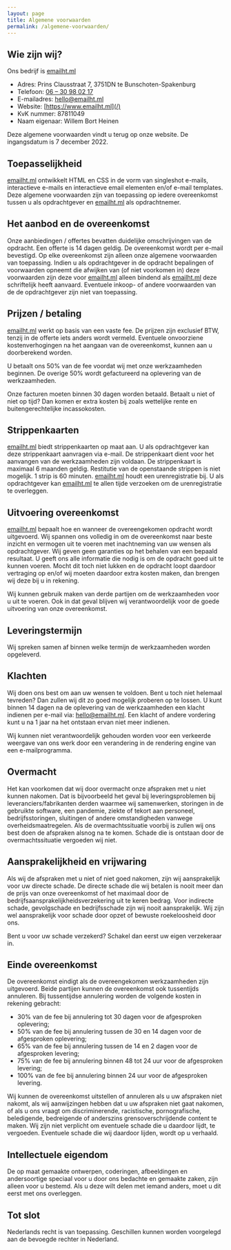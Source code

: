 ```yaml
---
layout: page
title: Algemene voorwaarden
permalink: /algemene-voorwaarden/
---
```


## Wie zijn wij?
Ons bedrijf is [emailht.ml](/)
* Adres: Prins Clausstraat 7, 3751DN te Bunschoten-Spakenburg
* Telefoon: <a href="tel:+31630980217">06 – 30 98 02 17</a>
* E-mailadres: <a href="mailto:hello@emailht.ml">hello@emailht.ml</a>
* Website: [https://www.emailht.ml](/)
* KvK nummer: 87811049
* Naam eigenaar: Willem Bort Heinen

Deze algemene voorwaarden vindt u terug op onze website. De ingangsdatum is 7 december 2022.

## Toepasselijkheid
[emailht.ml](/) ontwikkelt HTML en CSS in de vorm van singleshot e-mails, interactieve e-mails en interactieve email elementen en/of e-mail templates. Deze algemene voorwaarden zijn van toepassing op iedere overeenkomst tussen u als opdrachtgever en [emailht.ml](/) als opdrachtnemer.

## Het aanbod en de overeenkomst
Onze aanbiedingen / offertes bevatten duidelijke omschrijvingen van de opdracht. Een offerte is 14 dagen geldig. De overeenkomst wordt per e-mail bevestigd. Op elke overeenkomst zijn alleen onze algemene voorwaarden van toepassing. Indien u als opdrachtgever in de opdracht bepalingen of voorwaarden opneemt die afwijken van (of niet voorkomen in) deze voorwaarden zijn deze voor [emailht.ml](/) alleen bindend als [emailht.ml](/) deze schriftelijk heeft aanvaard. Eventuele inkoop- of andere voorwaarden van de de opdrachtgever zijn niet van toepassing.

## Prijzen / betaling
[emailht.ml](/) werkt op basis van een vaste fee. De prijzen zijn exclusief BTW, tenzij in de offerte iets anders wordt vermeld. Eventuele onvoorziene kostenverhogingen na het aangaan van de overeenkomst, kunnen aan u doorberekend worden.

U betaalt ons 50% van de fee voordat wij met onze werkzaamheden beginnen. De overige 50% wordt gefactureerd na oplevering van de werkzaamheden.

Onze facturen moeten binnen 30 dagen worden betaald. Betaalt u niet of niet op tijd? Dan komen er extra kosten bij zoals wettelijke rente en buitengerechtelijke incassokosten.

## Strippenkaarten
[emailht.ml](/) biedt strippenkaarten op maat aan. U als opdrachtgever kan deze strippenkaart aanvragen via e-mail. De strippenkaart dient voor het aanvangen van de werkzaamheden zijn voldaan. De strippenkaart is maximaal 6 maanden geldig. Restitutie van de openstaande strippen is niet mogelijk. 1 strip is 60 minuten. [emailht.ml](/) houdt een urenregistratie bij. U als opdrachtgever kan [emailht.ml](/) te allen tijde verzoeken om de urenregistratie te overleggen.

## Uitvoering overeenkomst
[emailht.ml](/) bepaalt hoe en wanneer de overeengekomen opdracht wordt uitgevoerd. Wij spannen ons volledig in om de overeenkomst naar beste inzicht en vermogen uit te voeren met inachtneming van uw wensen als opdrachtgever. Wij geven geen garanties op het behalen van een bepaald resultaat. U geeft ons alle informatie die nodig is om de opdracht goed uit te kunnen voeren. Mocht dit toch niet lukken en de opdracht loopt daardoor vertraging op en/of wij moeten daardoor extra kosten maken, dan brengen wij deze bij u in rekening.

Wij kunnen gebruik maken van derde partijen om de werkzaamheden voor u uit te voeren. Ook in dat geval blijven wij verantwoordelijk voor de goede uitvoering van onze overeenkomst.

## Leveringstermijn
Wij spreken samen af binnen welke termijn de werkzaamheden worden opgeleverd.

## Klachten
Wij doen ons best om aan uw wensen te voldoen. Bent u toch niet helemaal tevreden? Dan zullen wij dit zo goed mogelijk proberen op te lossen. U kunt binnen 14 dagen na de oplevering van de werkzaamheden een klacht indienen per e-mail via: hello@emailht.ml. Een klacht of andere vordering kunt u na 1 jaar na het ontstaan ervan niet meer indienen.

Wij kunnen niet verantwoordelijk gehouden worden voor een verkeerde weergave van ons werk door een verandering in de rendering engine van een e-mailprogramma.

## Overmacht
Het kan voorkomen dat wij door overmacht onze afspraken met u niet kunnen nakomen. Dat is bijvoorbeeld het geval bij leveringsproblemen bij leveranciers/fabrikanten derden waarmee wij samenwerken, storingen in de gebruikte software, een pandemie, ziekte of tekort aan personeel, bedrijfsstoringen, sluitingen of andere omstandigheden vanwege overheidsmaatregelen. Als de overmachtssituatie voorbij is zullen wij ons best doen de afspraken alsnog na te komen. Schade die is ontstaan door de overmachtssituatie vergoeden wij niet.

## Aansprakelijkheid en vrijwaring
Als wij de afspraken met u niet of niet goed nakomen, zijn wij aansprakelijk voor uw directe schade. De directe schade die wij betalen is nooit meer dan de prijs van onze overeenkomst of het maximaal door de bedrijfsaansprakelijkheidsverzekering uit te keren bedrag. Voor indirecte schade, gevolgschade en bedrijfsschade zijn wij nooit aansprakelijk. Wij zijn wel aansprakelijk voor schade door opzet of bewuste roekeloosheid door ons.

Bent u voor uw schade verzekerd? Schakel dan eerst uw eigen verzekeraar in.

## Einde overeenkomst
De overeenkomst eindigt als de overeengekomen werkzaamheden zijn uitgevoerd. Beide partijen kunnen de overeenkomst ook tussentijds annuleren. Bij tussentijdse annulering worden de volgende kosten in rekening gebracht:
* 30% van de fee bij annulering tot 30 dagen voor de afgesproken oplevering;
* 50% van de fee bij annulering tussen de 30 en 14 dagen voor de afgesproken oplevering;
* 65% van de fee bij annulering tussen de 14 en 2 dagen voor de afgesproken levering;
* 75% van de fee bij annulering binnen 48 tot 24 uur voor de afgesproken levering;
* 100% van de fee bij annulering binnen 24 uur voor de afgesproken levering.

Wij kunnen de overeenkomst uitstellen of annuleren als u uw afspraken niet nakomt, als wij aanwijzingen hebben dat u uw afspraken niet gaat nakomen, of als u ons vraagt om discriminerende, racistische, pornografische, beledigende, bedreigende of anderszins grensoverschrijdende content te maken. Wij zijn niet verplicht om eventuele schade die u daardoor lijdt, te vergoeden. Eventuele schade die wij daardoor lijden, wordt op u verhaald.

## Intellectuele eigendom
De op maat gemaakte ontwerpen, coderingen, afbeeldingen en andersoortige speciaal voor u door ons bedachte en gemaakte zaken, zijn alleen voor u bestemd. Als u deze wilt delen met iemand anders, moet u dit eerst met ons overleggen.

## Tot slot
Nederlands recht is van toepassing. Geschillen kunnen worden voorgelegd aan de bevoegde rechter in Nederland.